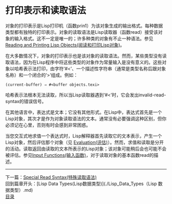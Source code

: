 # 打印表示和读取语法
对象的打印表示是Lisp打印机（函数prin1）为该对象生成的输出格式。每种数据类型都有独特的打印表示。对象的读取语法是Lisp读取器（函数read）接受该对象的输入格式。这不一定是唯一的；许多种类的对象有不止一种语法。参见[Reading and Printing Lisp Objects(阅读和打印Lisp对象)]()。

在大多数情况下，对象的打印表示也是该对象的读取语法。然而，某些类型没有读取语法，因为在Lisp程序中将这些类型的对象作为常量输入是没有意义的。这些对象以哈希表示法打印，由字符‘#<’、一个描述性字符串（通常是类型名称后跟对象名称）和一个闭合的‘>’组成。例如：

` (current-buffer)
     ⇒ #<buffer objects.texi> `

哈希表示法根本无法读取，所以当Lisp读取器遇到‘#<’时，它会发出invalid-read-syntax的错误信号。

在其他语言中，表达式是文本；它没有其他形式。在Lisp中，表达式首先是一个Lisp对象，其次才是作为对象读取语法的文本。通常没有必要强调这种区别，但你必须记在心里，否则有时会感到非常困惑。

当您交互式地求值一个表达式时，Lisp解释器首先读取它的文本表示，产生一个Lisp对象，然后评估那个对象（见 [Evaluation(评估)]()）。然而，求值和读取是分开的活动。读取返回由读取的文本所表示的Lisp对象；该对象可能稍后会也可能不会被评估。参见[Input Functions(输入函数)]()，对于读取对象的基本函数read的描述。
***************************************************
下一篇：[Special Read Syntax(特殊读取语法)](./2.2-Special_Read_Syntax（特殊读取语法）.md)  
回到篇章开头：[Lisp Data Types(Lisp数据类型)](./Lisp_Data_Types（Lisp 数据类型）.md)  
[目录](../目录.md)
